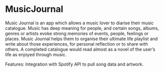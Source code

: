 # MusicJournal
Music Journal is an app which allows a music lover to diarise their music catalogue.  Music has deep meaning for people, and certain songs, albums, genres or artists evoke strong memories of events, people, feelings or places.  Music Journal helps them to organise their ultimate life playlist and write about those experiences, for personal reflection or to share with others. A completed catalogue would read almost as a novel of the user’s life as enjoyed through music.  

Features:
Integration with Spotify API to pull song data and artwork.
